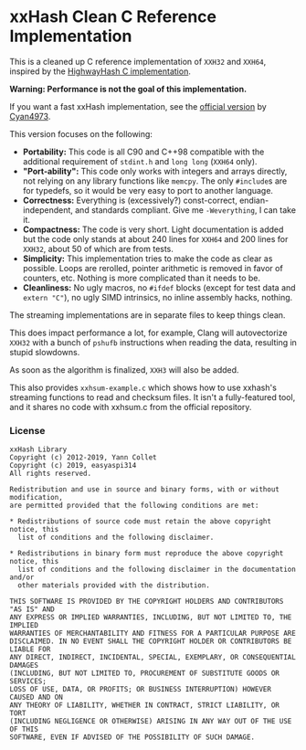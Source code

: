 # xxHash Clean C Reference Implementation

This is a cleaned up C reference implementation of `XXH32` and `XXH64`,
inspired by the [HighwayHash C implementation](https://github.com/google/highwayhash/blob/master/c/highwayhash.c).

**Warning: Performance is not the goal of this implementation.**

If you want a fast xxHash implementation, see the [official version](https://github.com/Cyan4973/xxHash)
by [Cyan4973](https://github.com/Cyan4973).

This version focuses on the following:
 - **Portability:** This code is all C90 and C++98 compatible with the
   additional requirement of `stdint.h` and `long long` (`XXH64` only).
 - **"Port-ability":** This code only works with integers and arrays
   directly, not relying on any library functions like `memcpy`. The only
   `#include`s are for typedefs, so it would be very easy to port to
   another language.
 - **Correctness:** Everything is (excessively?) const-correct,
   endian-independent, and standards compliant. Give me `-Weverything`, I
   can take it.
 - **Compactness:** The code is very short. Light documentation is added
   but the code only stands at about 240 lines for `XXH64` and 200 lines
   for `XXH32`, about 50 of which are from tests.
 - **Simplicity:** This implementation tries to make the code as clear as
   possible. Loops are rerolled, pointer arithmetic is removed in favor of
   counters, etc. Nothing is more complicated than it needs to be.
 - **Cleanliness:** No ugly macros, no `#ifdef` blocks (except for test
   data and `extern "C"`), no ugly SIMD intrinsics, no inline assembly
   hacks, nothing.

The streaming implementations are in separate files to keep things clean.

This does impact performance a lot, for example, Clang will autovectorize
`XXH32` with a bunch of `pshufb` instructions when reading the data,
resulting in stupid slowdowns.

As soon as the algorithm is finalized, `XXH3` will also be added.

This also provides `xxhsum-example.c` which shows how to use xxhash's
streaming functions to read and checksum files. It isn't a fully-featured
tool, and it shares no code with xxhsum.c from the official repository.

### License

```
xxHash Library
Copyright (c) 2012-2019, Yann Collet
Copyright (c) 2019, easyaspi314
All rights reserved.

Redistribution and use in source and binary forms, with or without modification,
are permitted provided that the following conditions are met:

* Redistributions of source code must retain the above copyright notice, this
  list of conditions and the following disclaimer.

* Redistributions in binary form must reproduce the above copyright notice, this
  list of conditions and the following disclaimer in the documentation and/or
  other materials provided with the distribution.

THIS SOFTWARE IS PROVIDED BY THE COPYRIGHT HOLDERS AND CONTRIBUTORS "AS IS" AND
ANY EXPRESS OR IMPLIED WARRANTIES, INCLUDING, BUT NOT LIMITED TO, THE IMPLIED
WARRANTIES OF MERCHANTABILITY AND FITNESS FOR A PARTICULAR PURPOSE ARE
DISCLAIMED. IN NO EVENT SHALL THE COPYRIGHT HOLDER OR CONTRIBUTORS BE LIABLE FOR
ANY DIRECT, INDIRECT, INCIDENTAL, SPECIAL, EXEMPLARY, OR CONSEQUENTIAL DAMAGES
(INCLUDING, BUT NOT LIMITED TO, PROCUREMENT OF SUBSTITUTE GOODS OR SERVICES;
LOSS OF USE, DATA, OR PROFITS; OR BUSINESS INTERRUPTION) HOWEVER CAUSED AND ON
ANY THEORY OF LIABILITY, WHETHER IN CONTRACT, STRICT LIABILITY, OR TORT
(INCLUDING NEGLIGENCE OR OTHERWISE) ARISING IN ANY WAY OUT OF THE USE OF THIS
SOFTWARE, EVEN IF ADVISED OF THE POSSIBILITY OF SUCH DAMAGE.
```
